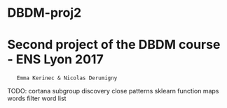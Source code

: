 # DBDM-proj2
Second project of the DBDM course - ENS Lyon 2017
=================================================
       Emma Kerinec & Nicolas Derumigny


TODO: 	cortana subgroup discovery
		close patterns
		sklearn function maps words
		filter word list